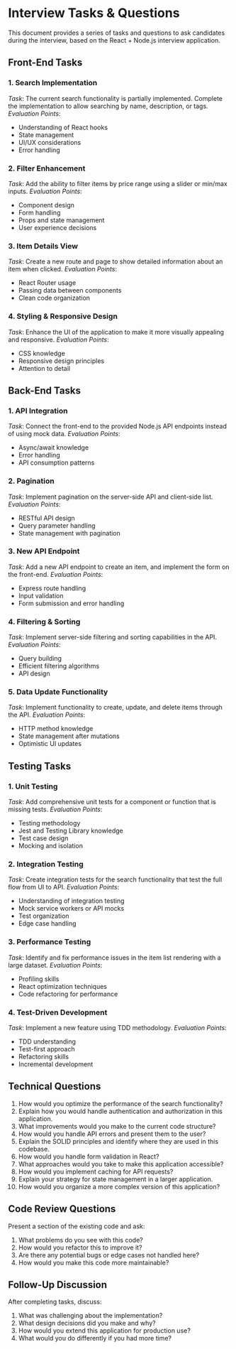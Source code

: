 # Interview Tasks & Questions

This document provides a series of tasks and questions to ask candidates during the interview, based on the React + Node.js interview application.

## Front-End Tasks

### 1. Search Implementation
*Task*: The current search functionality is partially implemented. Complete the implementation to allow searching by name, description, or tags.
*Evaluation Points*:
- Understanding of React hooks
- State management
- UI/UX considerations
- Error handling

### 2. Filter Enhancement
*Task*: Add the ability to filter items by price range using a slider or min/max inputs.
*Evaluation Points*:
- Component design
- Form handling
- Props and state management
- User experience decisions

### 3. Item Details View
*Task*: Create a new route and page to show detailed information about an item when clicked.
*Evaluation Points*:
- React Router usage
- Passing data between components
- Clean code organization

### 4. Styling & Responsive Design
*Task*: Enhance the UI of the application to make it more visually appealing and responsive.
*Evaluation Points*:
- CSS knowledge
- Responsive design principles
- Attention to detail

## Back-End Tasks

### 1. API Integration
*Task*: Connect the front-end to the provided Node.js API endpoints instead of using mock data.
*Evaluation Points*:
- Async/await knowledge
- Error handling
- API consumption patterns

### 2. Pagination
*Task*: Implement pagination on the server-side API and client-side list.
*Evaluation Points*:
- RESTful API design
- Query parameter handling
- State management with pagination

### 3. New API Endpoint
*Task*: Add a new API endpoint to create an item, and implement the form on the front-end.
*Evaluation Points*:
- Express route handling
- Input validation
- Form submission and error handling

### 4. Filtering & Sorting
*Task*: Implement server-side filtering and sorting capabilities in the API.
*Evaluation Points*:
- Query building
- Efficient filtering algorithms
- API design

### 5. Data Update Functionality
*Task*: Implement functionality to create, update, and delete items through the API.
*Evaluation Points*:
- HTTP method knowledge
- State management after mutations
- Optimistic UI updates

## Testing Tasks

### 1. Unit Testing
*Task*: Add comprehensive unit tests for a component or function that is missing tests.
*Evaluation Points*:
- Testing methodology
- Jest and Testing Library knowledge
- Test case design
- Mocking and isolation

### 2. Integration Testing
*Task*: Create integration tests for the search functionality that test the full flow from UI to API.
*Evaluation Points*:
- Understanding of integration testing
- Mock service workers or API mocks
- Test organization
- Edge case handling

### 3. Performance Testing
*Task*: Identify and fix performance issues in the item list rendering with a large dataset.
*Evaluation Points*:
- Profiling skills
- React optimization techniques
- Code refactoring for performance

### 4. Test-Driven Development
*Task*: Implement a new feature using TDD methodology.
*Evaluation Points*:
- TDD understanding
- Test-first approach
- Refactoring skills
- Incremental development

## Technical Questions

1. How would you optimize the performance of the search functionality?
2. Explain how you would handle authentication and authorization in this application.
3. What improvements would you make to the current code structure?
4. How would you handle API errors and present them to the user?
5. Explain the SOLID principles and identify where they are used in this codebase.
6. How would you handle form validation in React?
7. What approaches would you take to make this application accessible?
8. How would you implement caching for API requests?
9. Explain your strategy for state management in a larger application.
10. How would you organize a more complex version of this application?

## Code Review Questions

Present a section of the existing code and ask:
1. What problems do you see with this code?
2. How would you refactor this to improve it?
3. Are there any potential bugs or edge cases not handled here?
4. How would you make this code more maintainable?

## Follow-Up Discussion

After completing tasks, discuss:
1. What was challenging about the implementation?
2. What design decisions did you make and why?
3. How would you extend this application for production use?
4. What would you do differently if you had more time?
